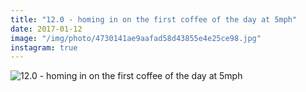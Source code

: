 ```yaml
---
title: "12.0 - homing in on the first coffee of the day at 5mph"
date: 2017-01-12
image: "/img/photo/4730141ae9aafad58d43855e4e25ce98.jpg"
instagram: true
---
```


![12.0 - homing in on the first coffee of the day at 5mph](/img/photo/4730141ae9aafad58d43855e4e25ce98.jpg)
